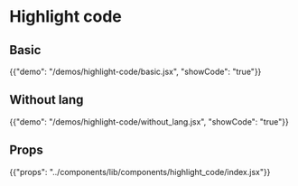 # Highlight code

## Basic

{{"demo": "/demos/highlight-code/basic.jsx", "showCode": "true"}}

## Without lang

{{"demo": "/demos/highlight-code/without_lang.jsx", "showCode": "true"}}

## Props

{{"props": "../components/lib/components/highlight_code/index.jsx"}}